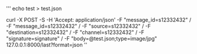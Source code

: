 '''
echo test > test.json

curl -X POST -S -H 'Accept: application/json' -F "message_id=s12332432" /
-F "message_id=s12332432" /
-F "source=s12332432" /
-F "destination=s12332432" /
-F "channel=s12332432" /
-F "signature=signature" /
-F "body=@test.json;type=image/jpg" 127.0.0.1:8000/last?format=json
''
